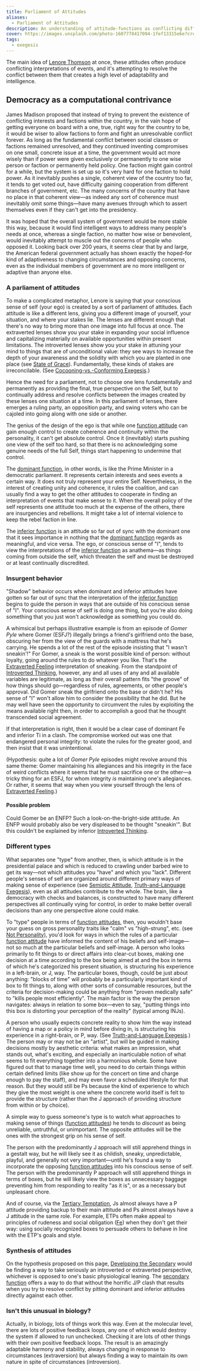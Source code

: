 ```yaml
---
title: Parliament of Attitudes
aliases:
  - Parliament of Attitudes
description: An understanding of attitude-functions as conflicting different internal attitudes
cover: https://images.unsplash.com/photo-1607778417094-1fef13315e6e?crop=entropy&cs=srgb&fm=jpg&ixid=M3wxOTcwMjR8MHwxfHNlYXJjaHw0fHxwYXJsaWFtZW50fGVufDB8fHx8MTczODAzNzk0NXww&ixlib=rb-4.0.3&q=85
tags:
  - exegesis
---
```


The main idea of [Lenore Thomson](/exegesis) at once, these attitudes often produce conflicting interpretations of events, and it's attempting to resolve the conflict between them that creates a high level of adaptability and intelligence.

## Democracy as a computational contrivance

James Madison proposed that instead of trying to prevent the existence of conflicting interests and factions within the country, in the vain hope of getting everyone on board with a one, true, right way for the country to be, it would be wiser to allow factions to form and fight an unresolvable conflict forever. As long as the fundamental conflict between social classes or factions remained unresolved, and they continued inventing compromises on one small, concrete issue at a time, the government would act more wisely than if power were given exclusively or permanently to one wise person or faction or permanently held policy. One faction might gain control for a while, but the system is set up so it's very hard for one faction to hold power. As it inevitably pushes a single, coherent view of the country too far, it tends to get voted out, have difficulty gaining cooperation from different branches of government, etc. The many concerns of the country that have no place in that coherent view—as indeed any sort of coherence must inevitably omit some things—have many avenues through which to assert themselves even if they can't get into the presidency.

It was hoped that the overall system of government would be more stable this way, because it would find intelligent ways to address many people's needs at once, whereas a single faction, no matter how wise or benevolent, would inevitably attempt to muscle out the concerns of people who opposed it. Looking back over 200 years, it seems clear that by and large, the American federal government actually has shown exactly the hoped-for kind of adaptiveness to changing circumstances and opposing concerns, even as the individual members of government are no more intelligent or adaptive than anyone else.

### A parliament of attitudes

To make a complicated metaphor, Lenore is saying that your conscious sense of self (your ego) is created by a sort of parliament of attitudes. Each attitude is like a different lens, giving you a different image of yourself, your situation, and where your stakes lie. The lenses are different enough that there's no way to bring more than one image into full focus at once. The extraverted lenses show you your stake in expanding your social influence and capitalizing materially on available opportunities within present limitations. The introverted lenses show you your stake in attuning your mind to things that are of unconditional value: they see ways to increase the depth of your awareness and the solidity with which you are planted in one place (see [State of Grace](../exegeses/introversion-extraversion/place-your-stakes-exegesis#state-of-grace)). Fundamentally, these kinds of stakes are irreconcilable. (See [Cocooning-vs.-Conforming Exegesis](../exegeses/introversion-extraversion/cocooning-vs-conforming-exegesis).)

Hence the need for a parliament, not to choose one lens fundamentally and permanently as providing the final, true perspective on the Self, but to continually address and resolve conflicts between the images created by these lenses one situation at a time. In this parliament of lenses, there emerges a ruling party, an opposition party, and swing voters who can be cajoled into going along with one side or another.

The genius of the design of the ego is that while one [function attitude](../fundamentals/function-attitude) can gain enough control to create coherence and continuity within the personality, it can't get absolute control. Once it (inevitably) starts pushing one view of the self too hard, so that there is no acknowledging some genuine needs of the full Self, things start happening to undermine that control.

The [dominant function](../dominant-function), in other words, is like the Prime Minister in a democratic parliament. It represents certain interests and sees events a certain way. It does not truly represent your entire Self. Nevertheless, in the interest of creating unity and coherence, it rules the coalition, and can usually find a way to get the other attitudes to cooperate in finding an interpretation of events that make sense to it. When the overall policy of the self represents one attitude too much at the expense of the others, there are insurgencies and rebellions. It might take a lot of internal violence to keep the rebel faction in line.

The [inferior function](../inferior-function) is an attitude so far out of sync with the dominant one that it sees importance in nothing that the [dominant function](../dominant-function) regards as meaningful, and vice versa. The ego, or conscious sense of "I", tends to view the interpretations of the [inferior function](../inferior-function) as anathema—as things coming from outside the self, which threaten the self and must be destroyed or at least continually discredited.

### Insurgent behavior

"Shadow" behavior occurs when dominant and inferior attitudes have gotten so far out of sync that the interpretation of the [inferior function](../inferior-function) begins to guide the person in ways that are outside of his conscious sense of "I". Your conscious sense of self is doing one thing, but you're also doing something that you just won't acknowledge as something you could do.

A whimsical but perhaps illustrative example is from an episode of _Gomer Pyle_ where Gomer (ESFJ?) illegally brings a friend's girlfriend onto the base, obscuring her from the view of the guards with a mattress that he's carrying. He spends a lot of the rest of the episode insisting that "I wasn't sneakin'!" For Gomer, a sneak is the worst possible kind of person: without loyalty, going around the rules to do whatever you like. That's the [Extraverted Feeling](../function-attitude/attitudes/extraverted-feeling) interpretation of sneaking. From the standpoint of [Introverted Thinking](../function-attitude/attitudes/introverted-thinking), however, any and all uses of any and all available variables are legitimate, as long as their overall pattern fits "the groove" of how things should go—regardless of rules, agreements, or other people's approval. Did Gomer sneak the girlfriend onto the base or didn't he? His sense of "I" won't allow him to consider the possibility that he did. But he may well have seen the opportunity to circumvent the rules by exploiting the means available right then, in order to accomplish a good that he thought transcended social agreement.

If that interpretation is right, then it would be a clear case of dominant Fe and inferior Ti in a clash. The compromise worked out was one that endangered personal integrity: to violate the rules for the greater good, and then insist that it was unintentional.

(Hypothesis: quite a lot of _Gomer Pyle_ episodes might revolve around this same theme: Gomer maintaining his allegiances and his integrity in the face of weird conflicts where it seems that he must sacrifice one or the other—a tricky thing for an ESFJ, for whom integrity _is_ maintaining one's allegiances. Or rather, it seems that way when you view yourself through the lens of [Extraverted Feeling](../function-attitude/attitudes/extraverted-feeling).)

#### Possible problem

Could Gomer be an ENFP? Such a look-on-the-bright-side attitude. An ENFP would probably also be very displeased to be thought "sneakin'". But this couldn't be explained by inferior [Introverted Thinking](../function-attitude/attitudes/introverted-thinking).

### Different types

What separates one "type" from another, then, is which attitude is in the presidential palace and which is reduced to crawling under barbed wire to get its way—not which attitudes you "have" and which you "lack". Different people's senses of self are organized around different primary ways of making sense of experience (see [Semiotic Attitude](../semiotic-attitude), [Truth-and-Language Exegesis](truth-and-language-exegesis)), even as all attitudes contribute to the whole. The brain, like a democracy with checks and balances, is constructed to have many different perspectives all continually vying for control, in order to make better overall decisions than any one perspective alone could make.

To "type" people in terms of [function attitudes](../fundamentals/function-attitude), then, you wouldn't base your guess on gross personality traits like "calm" vs "high-strung", etc. (see [Not Personality](../exegeses/not-personality)), you'd look for ways in which the rules of a particular [function attitude](../fundamentals/function-attitude) have informed the content of his beliefs and self-image—not so much at the particular beliefs and self-image. A person who looks primarily to fit things to or direct affairs into clear-cut boxes, making one decision at a time according to the box being aimed at and the box in terms of which he's categorized his present situation, is structuring his experience in a left-brain, or J, way. The particular boxes, though, could be just about anything: "blocks of time" will probably be a particularly important kind of box to fit things to, along with other sorts of consumable resources, but the criteria for decision-making could be anything from "proven medically safe" to "kills people most efficiently". The main factor is the way the person navigates: always in relation to some box—even to say, "putting things into this box is distorting your perception of the reality" (typical among INJs).

A person who usually expects concrete reality to show him the way instead of having a map or a policy in mind before diving in, is structuring his experience in a right-brain, or P, way. (See [Truth-and-Language Exegesis](truth-and-language-exegesis).) The person may or may not be an "artist", but will be guided in making decisions mostly by aesthetic criteria: what makes an impression, what stands out, what's exciting, and especially an inarticulable notion of what seems to fit everything together into a harmonious whole. Some have figured out that to manage time well, you need to do certain things within certain defined limits (like show up for the concert on time and charge enough to pay the staff), and may even favor a scheduled lifestyle for that reason. But they would still be Ps because the kind of experience to which they give the most weight is one where the concrete world itself is felt to provide the structure (rather than the J approach of providing structure from within or by choice).

A simple way to guess someone's type is to watch what approaches to making sense of things ([function attitudes](../fundamentals/function-attitude)) he tends to _discount_ as being unreliable, untruthful, or unimportant. The opposite attitudes will be the ones with the strongest grip on his sense of self.

The person with the predominantly J approach will still apprehend things in a gestalt way, but he will likely see it as childish, sneaky, unpredictable, playful, and generally not very important—until he's found a way to incorporate the opposing [function attitudes](../fundamentals/function-attitude) into his conscious sense of self. The person with the predominantly P approach will still apprehend things in terms of boxes, but he will likely view the boxes as unnecessary baggage preventing him from responding to reality "as it is", or as a necessary but unpleasant chore.

And of course, via the [Tertiary Temptation](../function-attitude/cognitive-stack/tertiary-function), Js almost always have a P attitude providing backup to their main attitude and Ps almost always have a J attitude in the same role. For example, ETPs often make appeal to principles of rudeness and social obligation ([Fe](../function-attitude/attitudes/extraverted-feeling)) when they don't get their way: using socially recognized boxes to persuade others to behave in line with the ETP's goals and style.

### Synthesis of attitudes

On the hypothesis proposed on this page, [Developing the Secondary](../function-attitude/cognitive-stack/developing-the-secondary) would be finding a way to take seriously an introverted or extraverted perspective, whichever is opposed to one's basic physiological leaning. The [secondary function](../function-attitude/cognitive-stack/secondary-function) offers a way to do that without the horrific J/P clash that results when you try to resolve conflict by pitting dominant and inferior attitudes directly against each other.

### Isn't this unusual in biology?

Actually, in biology, lots of things work this way. Even at the molecular level, there are lots of positive feedback loops, any one of which would destroy the system if allowed to run unchecked. Checking it are lots of other things with their own positive feedback loops. The result is an amazingly adaptable harmony and stability, always changing in response to circumstances (extraversion) but always finding a way to maintain its own nature in spite of circumstances (introversion).
